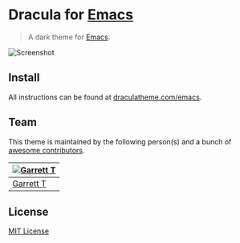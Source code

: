 # Dracula for [Emacs](https://www.gnu.org/software/emacs/)

> A dark theme for [Emacs](https://www.gnu.org/software/emacs/).

![Screenshot](https://draculatheme.com/assets/img/screenshots/emacs.png)

## Install

All instructions can be found at [draculatheme.com/emacs](https://draculatheme.com/emacs).

## Team

This theme is maintained by the following person(s) and a bunch of [awesome contributors](https://github.com/dracula/emacs/graphs/contributors).

[![Garrett T](https://avatars3.githubusercontent.com/u/1043908?v=3&s=70)](https://github.com/film42) |
--- |
[Garrett T](https://github.com/film42) |

## License

[MIT License](./LICENSE)
